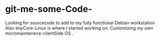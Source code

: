 # git-me-some-Code-
Looking for sourcecode to add to my  fully functional Debian workstation 
Also tinyCore-Linux is where I started working on. Customizing my own micromaintenece-clientSide OS
. 
